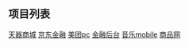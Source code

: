
## 项目列表


<a href="mall" >天器商城</a>
<a href="jdjr" >京东金融</a>
<a href="mt-pc" >美团pc</a>
<a href="fund-back" >金融后台</a>
<a href="app-music-mobile" >音乐mobile</a>
<a href="shopping" >商品网</a>


